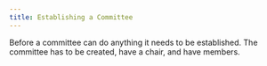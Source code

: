 ```yaml
---
title: Establishing a Committee
---
```


Before a committee can do anything it needs to be established. The committee has
to be created, have a chair, and have members.
